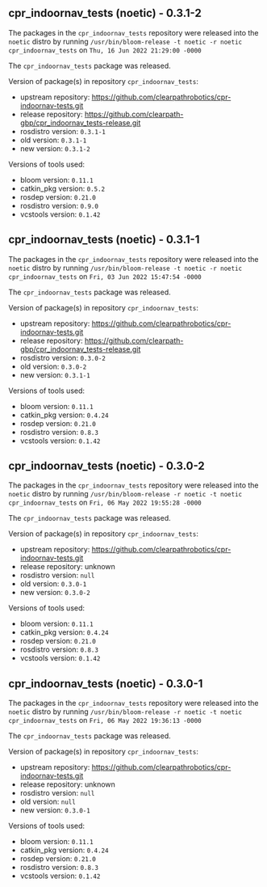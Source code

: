## cpr_indoornav_tests (noetic) - 0.3.1-2

The packages in the `cpr_indoornav_tests` repository were released into the `noetic` distro by running `/usr/bin/bloom-release -t noetic -r noetic cpr_indoornav_tests` on `Thu, 16 Jun 2022 21:29:00 -0000`

The `cpr_indoornav_tests` package was released.

Version of package(s) in repository `cpr_indoornav_tests`:

- upstream repository: https://github.com/clearpathrobotics/cpr-indoornav-tests.git
- release repository: https://github.com/clearpath-gbp/cpr_indoornav_tests-release.git
- rosdistro version: `0.3.1-1`
- old version: `0.3.1-1`
- new version: `0.3.1-2`

Versions of tools used:

- bloom version: `0.11.1`
- catkin_pkg version: `0.5.2`
- rosdep version: `0.21.0`
- rosdistro version: `0.9.0`
- vcstools version: `0.1.42`


## cpr_indoornav_tests (noetic) - 0.3.1-1

The packages in the `cpr_indoornav_tests` repository were released into the `noetic` distro by running `/usr/bin/bloom-release -t noetic -r noetic cpr_indoornav_tests` on `Fri, 03 Jun 2022 15:47:54 -0000`

The `cpr_indoornav_tests` package was released.

Version of package(s) in repository `cpr_indoornav_tests`:

- upstream repository: https://github.com/clearpathrobotics/cpr-indoornav-tests.git
- release repository: https://github.com/clearpath-gbp/cpr_indoornav_tests-release.git
- rosdistro version: `0.3.0-2`
- old version: `0.3.0-2`
- new version: `0.3.1-1`

Versions of tools used:

- bloom version: `0.11.1`
- catkin_pkg version: `0.4.24`
- rosdep version: `0.21.0`
- rosdistro version: `0.8.3`
- vcstools version: `0.1.42`


## cpr_indoornav_tests (noetic) - 0.3.0-2

The packages in the `cpr_indoornav_tests` repository were released into the `noetic` distro by running `/usr/bin/bloom-release -r noetic -t noetic cpr_indoornav_tests` on `Fri, 06 May 2022 19:55:28 -0000`

The `cpr_indoornav_tests` package was released.

Version of package(s) in repository `cpr_indoornav_tests`:

- upstream repository: https://github.com/clearpathrobotics/cpr-indoornav-tests.git
- release repository: unknown
- rosdistro version: `null`
- old version: `0.3.0-1`
- new version: `0.3.0-2`

Versions of tools used:

- bloom version: `0.11.1`
- catkin_pkg version: `0.4.24`
- rosdep version: `0.21.0`
- rosdistro version: `0.8.3`
- vcstools version: `0.1.42`


## cpr_indoornav_tests (noetic) - 0.3.0-1

The packages in the `cpr_indoornav_tests` repository were released into the `noetic` distro by running `/usr/bin/bloom-release -r noetic -t noetic cpr_indoornav_tests` on `Fri, 06 May 2022 19:36:13 -0000`

The `cpr_indoornav_tests` package was released.

Version of package(s) in repository `cpr_indoornav_tests`:

- upstream repository: https://github.com/clearpathrobotics/cpr-indoornav-tests.git
- release repository: unknown
- rosdistro version: `null`
- old version: `null`
- new version: `0.3.0-1`

Versions of tools used:

- bloom version: `0.11.1`
- catkin_pkg version: `0.4.24`
- rosdep version: `0.21.0`
- rosdistro version: `0.8.3`
- vcstools version: `0.1.42`


